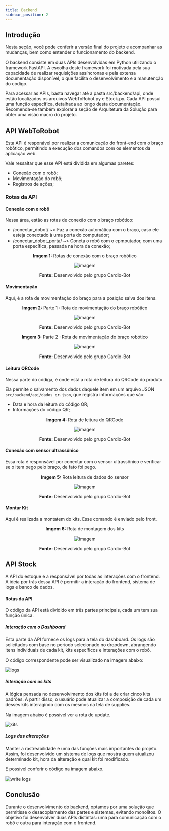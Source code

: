 ```yaml
---
title: Backend
sidebar_position: 2
---
```


## Introdução

Nesta seção, você pode conferir a versão final do projeto e acompanhar as mudanças, bem como entender o funcionamento do backend.

O backend consiste em duas APIs desenvolvidas em Python utilizando o framework FastAPI. A escolha deste framework foi motivada pela sua capacidade de realizar requisições assíncronas e pela extensa documentação disponível, o que facilita o desenvolvimento e a manutenção do código.

Para acessar as APIs, basta navegar até a pasta src/backend/api, onde estão localizados os arquivos WebToRobot.py e Stock.py. Cada API possui uma função específica, detalhada ao longo desta documentação. Recomenda-se também explorar a seção de Arquitetura da Solução para obter uma visão macro do projeto.

## API WebToRobot 
Esta API é responável por realizar a comunicação do front-end com o braço robôtico, permitindo a execução dos comandos com os elementos da aplicação web.

Vale ressaltar que esse API está dividida em algumas paretes:
- Conexão com o robô;
- Movimentação do robô;
- Registros de ações;

### Rotas da API

#### Conexão com o robô

Nessa área, estão as rotas de conexão com o braço robótico:

- /conectar_dobot/  ~>  Faz a conexão automática com o braço, caso ele esteja conectado à uma porta do computador;
- /conectar_dobot_porta/ ~> Concta o robô com o cpmputador, com uma porta específica, passada na hora da conexão;

<div align="center">

**Imgem 1:** Rotas de conexão com o braço robótico

![imagem](../../../static/img/apis/conectart-robo.png)

**Fonte:** Desenvolvido pelo grupo Cardio-Bot
</div>

#### Movimentação

Aqui, é a rota de movimentação do braço para a posição salva dos itens.

<div align="center">

**Imgem 2:** Parte 1 :  Rota de movimentação do braço robótico

![imagem](../../../static/img/apis/mover-posicao-1.png)

**Fonte:** Desenvolvido pelo grupo Cardio-Bot
</div>

<div align="center">

**Imgem 3:** Parte 2 :  Rota de movimentação do braço robótico

![imagem](../../../static/img/apis/mover-posicao-2.png)

**Fonte:** Desenvolvido pelo grupo Cardio-Bot
</div>

#### Leitura QRCode

Nessa parte do códiga, é onde está a rota de leitura do QRCode do produto.

Ela permite o salvamento dos dados daquele item em um arquivo JSON `src/backend/api/dados_qr.json`, que registra informações que são:
- Data e hora da leitura do código QR;
- Informações do código QR;

<div align="center">

**Imgem 4:**  Rota de leitura do QRCode

![imagem](../../../static/img/apis/capturar-qrcode.png)

**Fonte:** Desenvolvido pelo grupo Cardio-Bot
</div>


#### Conexão com sensor ultrassônico

Essa rota é responsável por conectar com o sensor ultrassônico e verificar se o item pego pelo braço, de fato foi pego.

<div align="center">

**Imgem 5:** Rota leitura de dados do sensor

![imagem](../../../static/img/apis/detectar-item.png)

**Fonte:** Desenvolvido pelo grupo Cardio-Bot
</div>


#### Montar Kit

Aqui é realizada a montatem do kits. Esse comando é enviado pelo front.


<div align="center">

**Imgem 6:** Rota de montagem dos kits

![imagem](../../../static/img/apis/montar-kit.png)

**Fonte:** Desenvolvido pelo grupo Cardio-Bot
</div>


## API Stock

A API do estoque é a responsável por todas as interações com o frontend. A ideia por trás dessa API é permitir a interação do frontend, sistema de logs e banco de dados.


#### Rotas da API

O código da API está dividido em três partes principais, cada um tem sua função única. 

##### Interação com o Dashboard

Esta parte da API fornece os logs para a tela do dashboard. Os logs são solicitados com base no período selecionado no dropdown, abrangendo itens individuais de cada kit, kits específicos e interações com o robô.

O código correspondente pode ser visualizado na imagem abaixo:

![logs](../../../static/img/apis/logsd.png)

##### Interação com os kits 

A lógica pensada no desenvolvimento dos kits foi a de criar cinco kits padrões. A partir disso, o usuário pode atualizar a composição de cada um desses kits interagindo com os mesmos na tela de supplies. 

Na imagem abaixo é possível ver a rota de update.

![kits](../../../static/img/apis/stock-update.png)

##### Logs das alterações 

Manter a rastreabilidade é uma das funções mais importantes do projeto. Assim, foi desenvolvido um sistema de logs que mostra quem atualizou determinado kit, hora da alteração e qual kit foi modificado. 

É possível conferir o código na imagem abaixo. 

![write logs](../../../static/img/apis/log-create.png)



## Conclusão

Durante o desenvolvimento do backend, optamos por uma solução que permitisse o desacoplamento das partes e sistemas, evitando monolitos. O objetivo foi desenvolver duas APIs distintas: uma para comunicação com o robô e outra para interação com o frontend.

